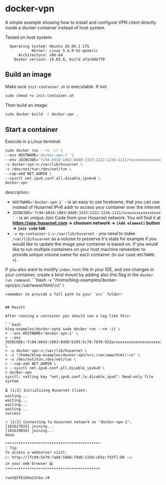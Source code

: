 # docker-vpn
A simple example showing how to install and configure VPN client directly inside a docker container instead of host system.

Tested on host system:
```
  Operating System: Ubuntu 20.04.1 LTS
            Kernel: Linux 5.4.0-62-generic
      Architecture: x86-64
    Docker version: 19.03.8, build afacb8b7f0
```

## Build an image

Make sure `init-container.sh` is executable. If not:
```bash
sudo chmod +x init-container.sh
```

Then build an image:
```bash
sudo docker build -t docker-vpn .
```

## Start a container

Execute in a Linux terminal:

```bash
sudo docker run --rm -it \
--env HOSTNAME='docker-vpn-1' \
--env JOINCODE='fc94:b01d:1803:8dd8:3333:2222:1234:1111/xxxxxxxxxxxxxxxxx' \
-v docker-vpn-v:/var/lib/husarnet \
-v /dev/net/tun:/dev/net/tun \
--cap-add NET_ADMIN \
--sysctl net.ipv6.conf.all.disable_ipv6=0 \
docker-vpn
```

description:
- `HOSTNAME='docker-vpn-1'` - is an easy to use hostname, that you can use instead of Husarnet IPv6 addr to access your container over the internet
- `JOINCODE='fc94:b01d:1803:8dd8:3333:2222:1234:1111/xxxxxxxxxxxxxxxxx'` - is an unique Join Code from your Husarnet network. You will find it at **https://app.husarnet.com -> choosen network -> `[Add element]` button ->  `join code` tab**
- `-v my-container-1-v:/var/lib/husarnet` - you need to make `/var/lib/husarnet` as a volume to preserve it's state for example if you would like to update the image your container is based on. If you would like to run multiple containers on your host machine remember to provide unique volume name for each container (in our case `HOSTNAME-v`).

If you also want to modify `index.html` file in your IDE, and see changes in your container, create a bind mount by adding also this flag in the `docker run command`: ```bash
-v "/home/blog-examples/docker-vpn/src:/var/www/html/:ro" \
```
remember to provide a full path to your `src` folder! 


## Result

After running a container you should see a log like this:

```bash
blog-examples/docker-vpn$ sudo docker run --rm -it \
> --env HOSTNAME='docker-vpn-1' \
> --env JOINCODE='fc94:b01d:1803:8dd8:b293:5c7d:7639:932a/xxxxxxxxxxxxxxxxxxxxxx' \
> -v docker-vpn-v:/var/lib/husarnet \
> -v "/home/blog-examples/docker-vpn/src:/var/www/html/:ro" \
> -v /dev/net/tun:/dev/net/tun \
> --cap-add NET_ADMIN \
> --sysctl net.ipv6.conf.all.disable_ipv6=0 \
> docker-vpn
sysctl: setting key "net.ipv6.conf.lo.disable_ipv6": Read-only file system

⏳ [1/2] Initializing Husarnet Client:
waiting...
waiting...
waiting...
waiting...
success

🔥 [2/2] Connecting to Husarnet network as "docker-vpn-1":
[101617015] joining...
[101619016] joining...
done

*******************************************
💡 Tip
To access a webserver visit:
👉 http://[fc94:5e70:7ab8:5880:79d6:119d:c65e:fd3f]:80 👈
in your web browser 💻
*******************************************

root@3fb1b9a13cba:/# 
```

